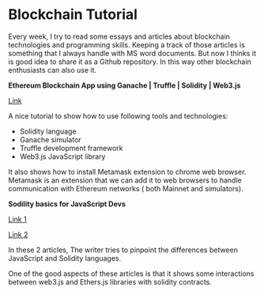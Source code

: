 
# Blockchain Tutorial
Every week, I try to read some essays and articles about blockchain technologies and programming skills. 
Keeping a track of those articles is something that I always handle with MS word documents.
But now I thinks it is good idea to share it as a Github repository. 
In this way other blockchain enthusiasts can also use it. 

**Ethereum Blockchain App using Ganache | Truffle | Solidity | Web3.js**

<a href="https://medium.com/@vshwsnahar3/ethereum-blockchain-app-using-ganache-truffle-solidity-web3-js-40dfc5369c91">Link</a>

A nice tutorial to show how to use following tools and technologies:
* Solidity language
* Ganache simulator
* Truffle development framework
* Web3.js JavaScript library

It also shows how to install Metamask extension to chrome web browser.
Metamask is an extension that we can add it to web browsers to handle communication with Ethereum networks ( both Mainnet and simulators). 


**Sodility basics for JavaScript Devs**

<a href="https://dev.to/fllstck/solidity-basics-for-javascript-devs-57c">Link 1</a>

<a href="https://dev.to/fllstck/solidity-basics-for-javascript-devs-part-2-430e">Link 2</a>


In these 2 articles,  The writer tries to pinpoint the differences between  JavaScript and Solidity languages. 

One of the good aspects of these articles is that it shows some  interactions between  web3.js and Ethers.js libraries with solidity contracts.

